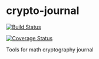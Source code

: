 # crypto-journal

[![Build Status](https://travis-ci.com/junron/crypto-journal.svg?branch=master)](https://travis-ci.com/junron/crypto-journal)
  
[![Coverage Status](https://coveralls.io/repos/github/junron/crypto-journal/badge.svg?branch=master)](https://coveralls.io/github/junron/crypto-journal?branch=master)


Tools for math cryptography journal
